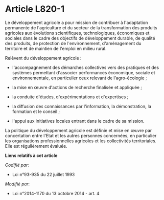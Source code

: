 # Article L820-1

Le développement agricole a pour mission de contribuer à l'adaptation permanente de l'agriculture et du secteur de la
transformation des produits agricoles aux évolutions scientifiques, technologiques, économiques et sociales dans le cadre des
objectifs de développement durable, de qualité des produits, de protection de l'environnement, d'aménagement du territoire et
de maintien de l'emploi en milieu rural.

Relèvent du développement agricole :

- l'accompagnement des démarches collectives vers des pratiques et des systèmes permettant d'associer performances
économique, sociale et environnementale, en particulier ceux relevant de l'agro-écologie ;

- la mise en œuvre d'actions de recherche finalisée et appliquée ;

- la conduite d'études, d'expérimentations et d'expertises ;

- la diffusion des connaissances par l'information, la démonstration, la formation et le conseil ;

- l'appui aux initiatives locales entrant dans le cadre de sa mission.

La politique du développement agricole est définie et mise en œuvre par concertation entre l'Etat et les autres personnes
concernées, en particulier les organisations professionnelles agricoles et les collectivités territoriales. Elle est
régulièrement évaluée.

**Liens relatifs à cet article**

_Codifié par_:

  - Loi n°93-935 du 22 juillet 1993

_Modifié par_:

  - Loi n°2014-1170 du 13 octobre 2014 - art. 4
